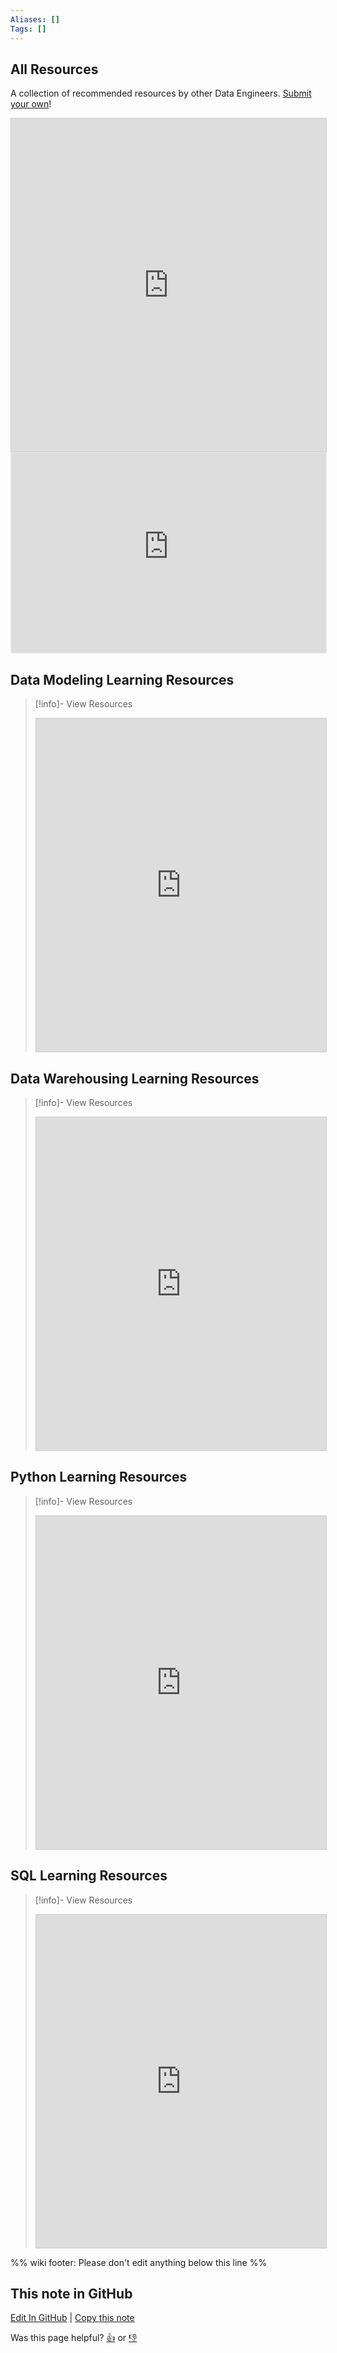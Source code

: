 ```yaml
---
Aliases: []
Tags: []
---
```


## All Resources
A collection of recommended resources by other Data Engineers. [Submit your own](https://airtable.com/shrU3rPnmrjx33ZmQ)!
<iframe class="airtable-embed" src="https://airtable.com/embed/shrvWUqOPg9x6x8IM?backgroundColor=blue&viewControls=on" frameborder="0" onmousewheel="" width="100%" height="533" style="background: transparent; border: 1px solid #ccc;"></iframe>

<iframe src="https://dataengineeringcommunity.substack.com/embed" width="100%" height="320" style="border:1px solid #EEE; background:white;" frameborder="0" scrolling="no"></iframe>

## Data Modeling Learning Resources
> [!info]- View Resources
><iframe class="airtable-embed" src="https://airtable.com/embed/shrJLMduWxPqrQ8lX?backgroundColor=blue&viewControls=on" frameborder="0" onmousewheel="" width="100%" height="533" style="background: transparent; border: 1px solid #ccc;"></iframe>

## Data Warehousing Learning Resources
> [!info]- View Resources
><iframe class="airtable-embed" src="https://airtable.com/embed/shroh8Woul8OuHFFo?backgroundColor=blue&viewControls=on" frameborder="0" onmousewheel="" width="100%" height="533" style="background: transparent; border: 1px solid #ccc;"></iframe>

## Python Learning Resources
> [!info]- View Resources
><iframe class="airtable-embed" src="https://airtable.com/embed/shrgk7avCXvVF49xM?backgroundColor=blue&viewControls=on" frameborder="0" onmousewheel="" width="100%" height="533" style="background: transparent; border: 1px solid #ccc;"></iframe>

## SQL Learning Resources
> [!info]- View Resources
><iframe class="airtable-embed" src="https://airtable.com/embed/shrmFJN87yaSS7wVR?backgroundColor=blue&viewControls=on" frameborder="0" onmousewheel="" width="100%" height="533" style="background: transparent; border: 1px solid #ccc;"></iframe>

%% wiki footer: Please don't edit anything below this line %%

## This note in GitHub

<span class="git-footer">[Edit In GitHub](https://github.dev/data-engineering-community/data-engineering-wiki/blob/main/Learning%20Resources.md "git-hub-edit-note") | [Copy this note](https://raw.githubusercontent.com/data-engineering-community/data-engineering-wiki/main/Learning%20Resources.md "git-hub-copy-note")</span>

<span class="git-footer">Was this page helpful?
[👍](https://tally.so/r/mOaxjk?rating=Yes&url=https://dataengineering.wiki/Learning%20Resources) or [👎](https://tally.so/r/mOaxjk?rating=No&url=https://dataengineering.wiki/Learning%20Resources)</span>
